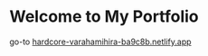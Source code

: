 # Welcome to My Portfolio

go-to [hardcore-varahamihira-ba9c8b.netlify.app](hardcore-varahamihira-ba9c8b.netlify.app)
